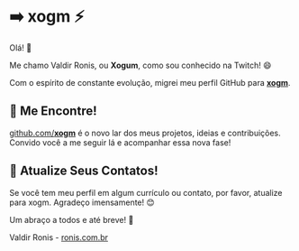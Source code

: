 # ➡️ xogm ⚡
Olá! 👋

Me chamo Valdir Ronis, ou **Xogum**, como sou conhecido na Twitch! 😄

Com o espírito de constante evolução, migrei meu perfil GitHub para [**xogm**](https://github.com/xogm/).

## 🔗 Me Encontre!
[github.com/**xogm**](https://github.com/xogm/) é o novo lar dos meus projetos, ideias e contribuições. Convido você a me seguir lá e acompanhar essa nova fase!

## 📇 Atualize Seus Contatos!
Se você tem meu perfil em algum currículo ou contato, por favor, atualize para xogm. Agradeço imensamente! 😊

Um abraço a todos e até breve! 🚀

Valdir Ronis - [ronis.com.br](https://ronis.com.br)

